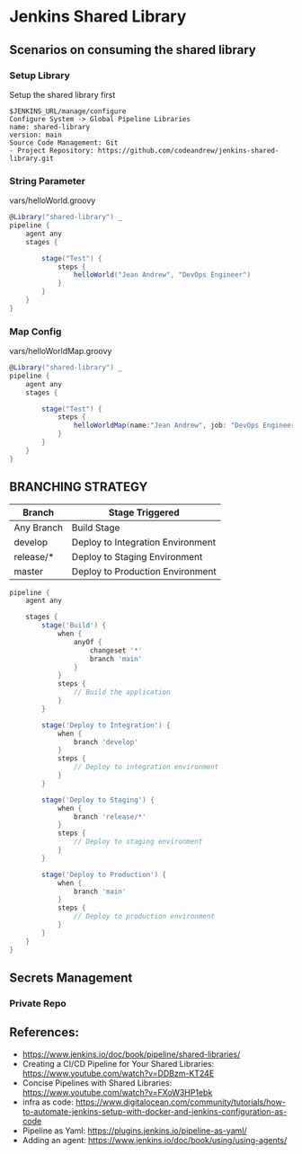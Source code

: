 # Jenkins Shared Library

## Scenarios on consuming the shared library

### Setup Library 
Setup the shared library first 

```
$JENKINS_URL/manage/configure
Configure System -> Global Pipeline Libraries
name: shared-library 
version: main  
Source Code Management: Git
- Project Repository: https://github.com/codeandrew/jenkins-shared-library.git

```



### String Parameter
vars/helloWorld.groovy
```groovy
@Library("shared-library") _
pipeline {
    agent any
    stages {

        stage("Test") {
            steps {
                helloWorld("Jean Andrew", "DevOps Engineer")
            }
        }
    }
}

```

### Map Config
vars/helloWorldMap.groovy
```groovy
@Library("shared-library") _
pipeline {
    agent any
    stages {

        stage("Test") {
            steps {
                helloWorldMap(name:"Jean Andrew", job: "DevOps Engineer")
            }
        }
    }
}
```

## BRANCHING STRATEGY

| Branch     | Stage Triggered                   |
|------------|-----------------------------------|
| Any Branch | Build Stage                       |
| develop    | Deploy to Integration Environment |
| release/*  | Deploy to Staging Environment     |
| master     | Deploy to Production Environment  |


```groovy
pipeline {
    agent any

    stages {
        stage('Build') {
            when {
                anyOf {
                    changeset '*'
                    branch 'main'
                }
            }
            steps {
                // Build the application
            }
        }

        stage('Deploy to Integration') {
            when {
                branch 'develop'
            }
            steps {
                // Deploy to integration environment
            }
        }

        stage('Deploy to Staging') {
            when {
                branch 'release/*'
            }
            steps {
                // Deploy to staging environment
            }
        }

        stage('Deploy to Production') {
            when {
                branch 'main'
            }
            steps {
                // Deploy to production environment
            }
        }
    }
}

```

## Secrets Management

### Private Repo


## References:
- https://www.jenkins.io/doc/book/pipeline/shared-libraries/
- Creating a CI/CD Pipeline for Your Shared Libraries: https://www.youtube.com/watch?v=DDBzm-KT24E
- Concise Pipelines with Shared Libraries: https://www.youtube.com/watch?v=FXoW3HP1ebk
- infra as code: https://www.digitalocean.com/community/tutorials/how-to-automate-jenkins-setup-with-docker-and-jenkins-configuration-as-code
- Pipeline as Yaml: https://plugins.jenkins.io/pipeline-as-yaml/
- Adding an agent: https://www.jenkins.io/doc/book/using/using-agents/